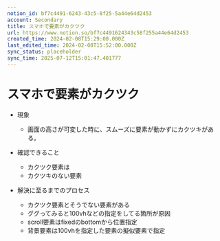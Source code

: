 ```yaml
---
notion_id: bf7c4491-6243-43c5-8f25-5a44e64d2453
account: Secondary
title: スマホで要素がカクツク
url: https://www.notion.so/bf7c4491624343c58f255a44e64d2453
created_time: 2024-02-08T15:29:00.000Z
last_edited_time: 2024-02-08T15:52:00.000Z
sync_status: placeholder
sync_time: 2025-07-12T15:01:47.401777
---
```

# スマホで要素がカクツク

- 現象
  - 画面の高さが可変した時に、スムーズに要素が動かずにカクツキがある。
  
- 確認できること
  - カクツク要素は
  - カクツキのない要素
  
- 解決に至るまでのプロセス
  - カクツク要素とそうでない要素がある
  - ググってみると100vhなどの指定をしてる箇所が原因
  - scroll要素はfixedのbottomから位置指定
  - 背景要素は100vhを指定した要素の擬似要素で指定